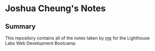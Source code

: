 # Joshua Cheung's Notes

## Summary

This repository contains all of the notes taken by [me](https://github.com/cheungjoshua) for the Lighthouse Labs Web Development Bootcamp.
